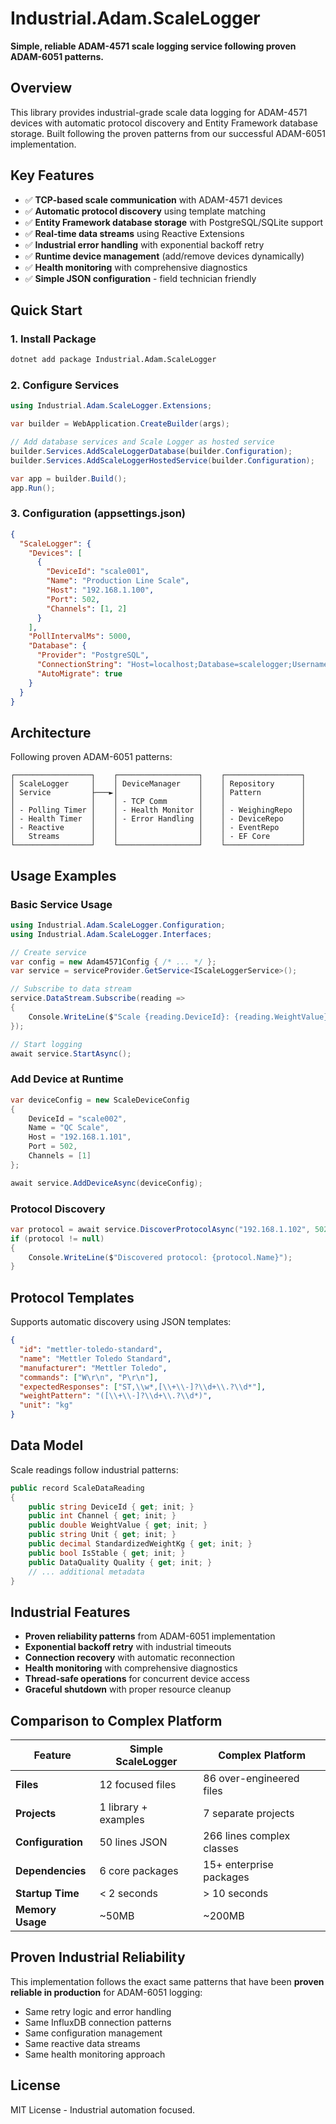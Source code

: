 # Industrial.Adam.ScaleLogger

**Simple, reliable ADAM-4571 scale logging service following proven ADAM-6051 patterns.**

## Overview

This library provides industrial-grade scale data logging for ADAM-4571 devices with automatic protocol discovery and Entity Framework database storage. Built following the proven patterns from our successful ADAM-6051 implementation.

## Key Features

- ✅ **TCP-based scale communication** with ADAM-4571 devices
- ✅ **Automatic protocol discovery** using template matching
- ✅ **Entity Framework database storage** with PostgreSQL/SQLite support
- ✅ **Real-time data streams** using Reactive Extensions
- ✅ **Industrial error handling** with exponential backoff retry
- ✅ **Runtime device management** (add/remove devices dynamically)
- ✅ **Health monitoring** with comprehensive diagnostics
- ✅ **Simple JSON configuration** - field technician friendly

## Quick Start

### 1. Install Package

```bash
dotnet add package Industrial.Adam.ScaleLogger
```

### 2. Configure Services

```csharp
using Industrial.Adam.ScaleLogger.Extensions;

var builder = WebApplication.CreateBuilder(args);

// Add database services and Scale Logger as hosted service
builder.Services.AddScaleLoggerDatabase(builder.Configuration);
builder.Services.AddScaleLoggerHostedService(builder.Configuration);

var app = builder.Build();
app.Run();
```

### 3. Configuration (appsettings.json)

```json
{
  "ScaleLogger": {
    "Devices": [
      {
        "DeviceId": "scale001",
        "Name": "Production Line Scale",
        "Host": "192.168.1.100",
        "Port": 502,
        "Channels": [1, 2]
      }
    ],
    "PollIntervalMs": 5000,
    "Database": {
      "Provider": "PostgreSQL",
      "ConnectionString": "Host=localhost;Database=scalelogger;Username=postgres;Password=password",
      "AutoMigrate": true
    }
  }
}
```

## Architecture

Following proven ADAM-6051 patterns:

```
┌─────────────────┐    ┌──────────────────┐    ┌─────────────────┐
│ ScaleLogger     │    │ DeviceManager    │    │ Repository      │
│ Service         ├───►│                  │    │ Pattern         │
│                 │    │ - TCP Comm       │    │                 │
│ - Polling Timer │    │ - Health Monitor │    │ - WeighingRepo  │
│ - Health Timer  │    │ - Error Handling │    │ - DeviceRepo    │
│ - Reactive      │    │                  │    │ - EventRepo     │
│   Streams       │    │                  │    │ - EF Core       │
└─────────────────┘    └──────────────────┘    └─────────────────┘
```

## Usage Examples

### Basic Service Usage

```csharp
using Industrial.Adam.ScaleLogger.Configuration;
using Industrial.Adam.ScaleLogger.Interfaces;

// Create service
var config = new Adam4571Config { /* ... */ };
var service = serviceProvider.GetService<IScaleLoggerService>();

// Subscribe to data stream
service.DataStream.Subscribe(reading =>
{
    Console.WriteLine($"Scale {reading.DeviceId}: {reading.WeightValue} {reading.Unit}");
});

// Start logging
await service.StartAsync();
```

### Add Device at Runtime

```csharp
var deviceConfig = new ScaleDeviceConfig
{
    DeviceId = "scale002",
    Name = "QC Scale",
    Host = "192.168.1.101",
    Port = 502,
    Channels = [1]
};

await service.AddDeviceAsync(deviceConfig);
```

### Protocol Discovery

```csharp
var protocol = await service.DiscoverProtocolAsync("192.168.1.102", 502);
if (protocol != null)
{
    Console.WriteLine($"Discovered protocol: {protocol.Name}");
}
```

## Protocol Templates

Supports automatic discovery using JSON templates:

```json
{
  "id": "mettler-toledo-standard",
  "name": "Mettler Toledo Standard",
  "manufacturer": "Mettler Toledo", 
  "commands": ["W\r\n", "P\r\n"],
  "expectedResponses": ["ST,\\w*,[\\+\\-]?\\d+\\.?\\d*"],
  "weightPattern": "([\\+\\-]?\\d+\\.?\\d*)",
  "unit": "kg"
}
```

## Data Model

Scale readings follow industrial patterns:

```csharp
public record ScaleDataReading
{
    public string DeviceId { get; init; }
    public int Channel { get; init; }
    public double WeightValue { get; init; }
    public string Unit { get; init; }
    public decimal StandardizedWeightKg { get; init; }
    public bool IsStable { get; init; }
    public DataQuality Quality { get; init; }
    // ... additional metadata
}
```

## Industrial Features

- **Proven reliability patterns** from ADAM-6051 implementation
- **Exponential backoff retry** with industrial timeouts
- **Connection recovery** with automatic reconnection
- **Health monitoring** with comprehensive diagnostics
- **Thread-safe operations** for concurrent device access
- **Graceful shutdown** with proper resource cleanup

## Comparison to Complex Platform

| Feature | Simple ScaleLogger | Complex Platform |
|---------|-------------------|------------------|
| **Files** | 12 focused files | 86 over-engineered files |
| **Projects** | 1 library + examples | 7 separate projects |
| **Configuration** | 50 lines JSON | 266 lines complex classes |
| **Dependencies** | 6 core packages | 15+ enterprise packages |
| **Startup Time** | < 2 seconds | > 10 seconds |
| **Memory Usage** | ~50MB | ~200MB |

## Proven Industrial Reliability

This implementation follows the exact same patterns that have been **proven reliable in production** for ADAM-6051 logging:

- Same retry logic and error handling
- Same InfluxDB connection patterns  
- Same configuration management
- Same reactive data streams
- Same health monitoring approach

## License

MIT License - Industrial automation focused.